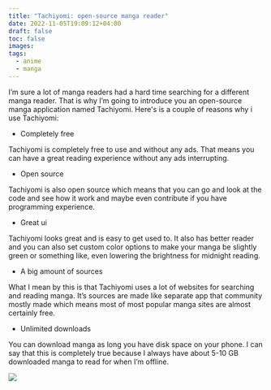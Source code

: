 ```yaml
---
title: "Tachiyomi: open-source manga reader"
date: 2022-11-05T19:09:12+04:00
draft: false
toc: false
images:
tags:
  - anime
  - manga
---
```



I’m sure a lot of manga readers had a hard time searching for a different manga reader. That is why I’m going to introduce you an open-source manga application named Tachiyomi. Here's is a couple of reasons why i use Tachiyomi:

- Completely free

Tachiyomi is completely free to use and without any ads. That means you can have a great reading experience without any ads interrupting.

- Open source

Tachiyomi is also open source which means that you can go and look at the code and see how it work and maybe even contribute if you have programming experience.

- Great ui

Tachiyomi looks great and is easy to get used to. It also has better reader and you can also set custom color options to make your manga be slightly green or something like, even lowering the brightness for midnight reading.

- A big amount of sources

What I mean by this is that Tachiyomi uses a lot of websites for searching and reading manga. It’s sources are made like separate app that community mostly made which means most of most popular manga sites are almost certainly free.

- Unlimited downloads

You can download manga as long you have disk space on your phone. I can say that this is completely true because I always have about 5-10 GB downloaded manga to read for when I’m offline.

![](content/posts/anime-manga/tachiyomi.jpg)

